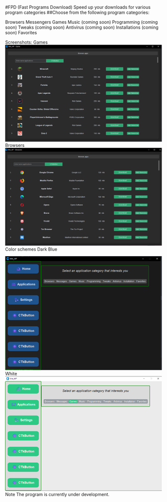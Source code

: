 #FPD (Fast Programs Download)
Speed up your downloads for various program categories
##Choose from the following program categories:

Browsers
Messengers
Games
Music (coming soon)
Programming (coming soon)
Tweaks (coming soon)
Antivirus (coming soon)
Installations (coming soon)
Favorites

Screenshots:
Games
<img src="./img/Photo_for_GitHab/applications_games.png">
Browsers
<img src="./img/Photo_for_GitHab/applications_browser.png">
Color schemes
Dark Blue

<img src="./img/Photo_for_GitHab/dark_blue.png">
White

<img src="./img/Photo_for_GitHab/Write_mod.png">
Note
The program is currently under development.
